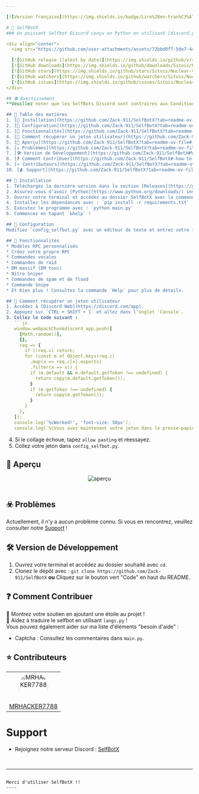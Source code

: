 ```yaml
---

[![Version française](https://img.shields.io/badge/Lire%20en-Fran%C3%A7ais-blue?style=for-the-badge&logo=appveyor)](https://github.com/Zack-911/SelfBotX/blob/main/README-fr.md)

# 🌌 SelfBotX
### Un puissant Selfbot Discord conçu en Python en utilisant [discord.py-self](https://github.com/dolfies/discord.py-self) !

<div align="center">
  <img src="https://github.com/user-attachments/assets/72bbd0f7-5de7-4479-b57d-5c696c9b36d3" alt="icon" width="50%" height="50%">

  [![GitHub release (latest by date)](https://img.shields.io/github/v/release/Sitois/Nuclear-V2.svg?style=flat)](https://github.com/Zack-911/SelfBotX/releases)
  [![GitHub downloads](https://img.shields.io/github/downloads/Sitois/Nuclear-V2/total.svg?style=flat)](https://github.com/Zack-911/SelfBotX/releases)
  [![GitHub stars](https://img.shields.io/github/stars/Sitois/Nuclear-V2.svg?style=flat)](https://github.com/Zack-911/SelfBotX/stargazers)
  [![GitHub watchers](https://img.shields.io/github/watchers/Sitois/Nuclear.svg?style=flat)](https://github.com/Zack-911/SelfBotX/watchers)
  [![GitHub issues](https://img.shields.io/github/issues/Sitois/Nuclear-V2.svg?style=flat)](https://github.com/Zack-911/SelfBotX/issues)
</div>

## ⛔ Avertissement
**Veuillez noter que les SelfBots Discord sont contraires aux Conditions d'Utilisation de Discord et peuvent entraîner des bannissements de compte. Utilisez ce logiciel à vos propres risques à des fins éducatives uniquement.**

## 📖 Table des matières
1. [💾 Installation](https://github.com/Zack-911/SelfBotX?tab=readme-ov-file#-installation)
2. [🔧 Configuration](https://github.com/Zack-911/SelfBotX?tab=readme-ov-file#-config)
3. [🌟 Fonctionnalités](https://github.com/Zack-911/SelfBotX?tab=readme-ov-file#-features)
4. [📜 Comment récupérer un jeton utilisateur](https://github.com/Zack-911/SelfBotX?tab=readme-ov-file#-how-to-get-a-user-token)
5. [👀 Aperçu](https://github.com/Zack-911/SelfBotX?tab=readme-ov-file#-preview)
6. [☣️ Problèmes](https://github.com/Zack-911/SelfBotX?tab=readme-ov-file#%EF%B8%8F-issues)
7. [🛠️ Version de Développement](https://github.com/Zack-911/SelfBotX#%EF%B8%8F-developement-version)
8. [❓ Comment Contribuer](https://github.com/Zack-911/SelfBotX#-how-to-contribute)
9. [⭐ Contributeurs](https://github.com/Zack-911/SelfBotX?tab=readme-ov-file#-contributors)
10. [🫂 Support](https://github.com/Zack-911/SelfBotX?tab=readme-ov-file#support)

## 💾 Installation
1. Téléchargez la dernière version dans la section [Releases](https://github.com/Zack-911/SelfBotX/releases) sur GitHub.
2. Assurez-vous d’avoir [Python](https://www.python.org/downloads/) installé.
3. Ouvrez votre terminal et accédez au dossier SelfBotX avec la commande `cd`.
4. Installez les dépendances avec : `pip install -r requirements.txt`
5. Exécutez le programme avec : `python main.py`
6. Commencez en tapant `&help` !

## 🔧 Configuration
Modifiez `config_selfbot.py` avec un éditeur de texte et entrez votre [jeton utilisateur](https://github.com/Zack-911/SelfBotX?tab=readme-ov-file#-how-to-get-a-user-token).

## 🌟 Fonctionnalités
* Modèles RPC personnalisés
* Créez votre propre RPC
* Commandes vocales
* Commandes de raid
* DM massif (DM tous)
* Nitro Sniper
* Commandes de spam et de flood
* Commande Snipe
* Et bien plus ! Consultez la commande `Help` pour plus de détails.

## 📜 Comment récupérer un jeton utilisateur
1. Accédez à [Discord Web](https://discord.com/app).
2. Appuyez sur `CTRL + SHIFT + I` et allez dans l'onglet `Console`.
3. Collez le code suivant :
   ```js
   window.webpackChunkdiscord_app.push([
     [Math.random()],
     {},
     req => {
       if (!req.c) return;
       for (const m of Object.keys(req.c)
         .map(x => req.c[x].exports)
         .filter(x => x)) {
         if (m.default && m.default.getToken !== undefined) {
           return copy(m.default.getToken());
         }
         if (m.getToken !== undefined) {
           return copy(m.getToken());
         }
       }
     },
   ]);
   console.log('%cWorked!', 'font-size: 50px');
   console.log(`%cVous avez maintenant votre jeton dans le presse-papiers !`, 'font-size: 16px');
   ```
4. Si le collage échoue, tapez `allow pasting` et réessayez.
5. Collez votre jeton dans `config_selfbot.py`.

## 👀 Aperçu
<div align="center">
  <img src="https://github.com/user-attachments/assets/0ebb7a06-948f-4e7d-aa3c-1cfa78ce525a" alt="aperçu" width="">
</div>
<br>

## ☣️ Problèmes
Actuellement, il n'y a aucun problème connu. Si vous en rencontrez, veuillez consulter notre [Support](https://github.com/Zack-911/SelfBotX?tab=readme-ov-file#support) !

## 🛠️ Version de Développement
1. Ouvrez votre terminal et accédez au dossier souhaité avec `cd`.
2. Clonez le dépôt avec : `git clone https://github.com/Zack-911/SelfBotX`
   **ou**
   Cliquez sur le bouton vert "Code" en haut du README.

## ❓ Comment Contribuer
🖤 Montrez votre soutien en ajoutant une étoile au projet !  
🧷 Aidez à traduire le selfbot en utilisant `langs.py` !  
Vous pouvez également aider sur ma liste d'éléments "besoin d'aide" :
  - Captcha : Consultez les commentaires dans `main.py`.

## ⭐ Contributeurs
<table align="center">
  <tr>
    <td align="center">
      <a href="https://github.com/MRHACKER7788">
        <img src="https://avatars.githubusercontent.com/u/134154007?s=64&v=4" alt="MRHACKER7788" width="80px" height="80px" style="border-radius: 50%;">
        <br>
        MRHACKER7788
      </a>
    </td>
  </tr>
</table>

# Support
- Rejoignez notre serveur Discord : [SelfBotX](https://discord.gg/gFrFx8T6qX)

<br>

---
```

Merci d'utiliser SelfBotX !!
----